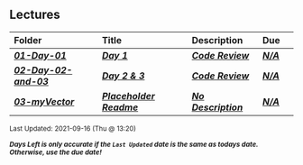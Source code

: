 ## Lectures

| Folder | Title | Description | Due |  |
|:------|:------|:------|:------|:-----:|
| ***<a href="https://github.com/rugbyprof/2143-Object-Oriented-Programming/tree/master/Lectures/01-Day-01">01-Day-01</a>*** | ***<a href="https://github.com/rugbyprof/2143-Object-Oriented-Programming/tree/master/Lectures/01-Day-01"> Day 1 </a>*** | ***<a href="https://github.com/rugbyprof/2143-Object-Oriented-Programming/tree/master/Lectures/01-Day-01"> Code Review</a>*** | ***<a href="https://github.com/rugbyprof/2143-Object-Oriented-Programming/tree/master/Lectures/01-Day-01">N/A</a>*** |  |
| ***<a href="https://github.com/rugbyprof/2143-Object-Oriented-Programming/tree/master/Lectures/02-Day-02-and-03">02-Day-02-and-03</a>*** | ***<a href="https://github.com/rugbyprof/2143-Object-Oriented-Programming/tree/master/Lectures/02-Day-02-and-03"> Day 2 & 3 </a>*** | ***<a href="https://github.com/rugbyprof/2143-Object-Oriented-Programming/tree/master/Lectures/02-Day-02-and-03"> Code Review</a>*** | ***<a href="https://github.com/rugbyprof/2143-Object-Oriented-Programming/tree/master/Lectures/02-Day-02-and-03">N/A</a>*** |  |
| ***<a href="https://github.com/rugbyprof/2143-Object-Oriented-Programming/tree/master/Lectures/03-myVector">03-myVector</a>*** | ***<a href="https://github.com/rugbyprof/2143-Object-Oriented-Programming/tree/master/Lectures/03-myVector"> Placeholder Readme </a>*** | ***<a href="https://github.com/rugbyprof/2143-Object-Oriented-Programming/tree/master/Lectures/03-myVector"> No Description</a>*** | ***<a href="https://github.com/rugbyprof/2143-Object-Oriented-Programming/tree/master/Lectures/03-myVector">N/A</a>*** |  |

<sup>Last Updated: 2021-09-16 (Thu @ 13:20)</sup> 

<sup>***Days Left is only accurate if the `Last Updated` date is the same as todays date. Otherwise, use the due date!***</sup> 